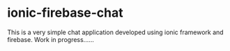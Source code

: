 # ionic-firebase-chat
This is a very simple chat application developed using ionic framework and firebase.
Work in progress......
